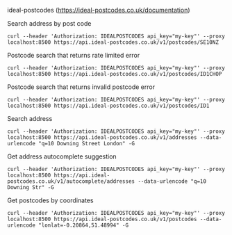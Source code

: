 ideal-postcodes (https://ideal-postcodes.co.uk/documentation)

Search address by post code
```
curl --header 'Authorization: IDEALPOSTCODES api_key="my-key"' --proxy localhost:8500 https://api.ideal-postcodes.co.uk/v1/postcodes/SE10NZ
```

Postcode search that returns rate limited error
```
curl --header 'Authorization: IDEALPOSTCODES api_key="my-key"' --proxy localhost:8500 https://api.ideal-postcodes.co.uk/v1/postcodes/ID1CHOP
```

Postcode search that returns invalid postcode error
```
curl --header 'Authorization: IDEALPOSTCODES api_key="my-key"' --proxy localhost:8500 https://api.ideal-postcodes.co.uk/v1/postcodes/ID1
```

Search address
```
curl --header 'Authorization: IDEALPOSTCODES api_key="my-key"' --proxy localhost:8500 https://api.ideal-postcodes.co.uk/v1/addresses --data-urlencode "q=10 Downing Street London" -G
```

Get address autocomplete suggestion
```
curl --header 'Authorization: IDEALPOSTCODES api_key="my-key"' --proxy localhost:8500 https://api.ideal-postcodes.co.uk/v1/autocomplete/addresses --data-urlencode "q=10 Downing Str" -G
```

Get postcodes by coordinates
```
curl --header 'Authorization: IDEALPOSTCODES api_key="my-key"' --proxy localhost:8500 https://api.ideal-postcodes.co.uk/v1/postcodes --data-urlencode "lonlat=-0.20864,51.48994" -G
```
